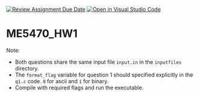 [![Review Assignment Due Date](https://classroom.github.com/assets/deadline-readme-button-22041afd0340ce965d47ae6ef1cefeee28c7c493a6346c4f15d667ab976d596c.svg)](https://classroom.github.com/a/kYo2JgSk)
[![Open in Visual Studio Code](https://classroom.github.com/assets/open-in-vscode-2e0aaae1b6195c2367325f4f02e2d04e9abb55f0b24a779b69b11b9e10269abc.svg)](https://classroom.github.com/online_ide?assignment_repo_id=17674054&assignment_repo_type=AssignmentRepo)
# ME5470_HW1

Note: 
- Both questions share the same input file `input.in` in the `inputfiles` directory.
- The `format_flag` variable for question 1 should specified explicitly in the `q1.c` code. `0` for ascii and `1` for binary.
- Compile with required flags and run the executable.